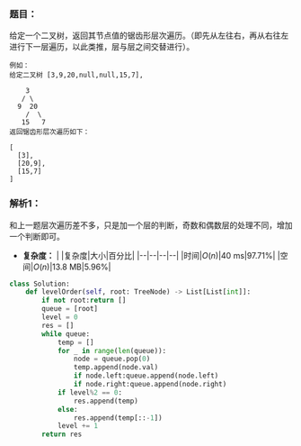 ### 题目：
给定一个二叉树，返回其节点值的锯齿形层次遍历。（即先从左往右，再从右往左进行下一层遍历，以此类推，层与层之间交替进行）。
```
例如：
给定二叉树 [3,9,20,null,null,15,7],

    3
   / \
  9  20
    /  \
   15   7
返回锯齿形层次遍历如下：

[
  [3],
  [20,9],
  [15,7]
]
```

### 解析1：
和上一题层次遍历差不多，只是加一个层的判断，奇数和偶数层的处理不同，增加一个判断即可。

* **复杂度：**
|  |复杂度|大小|百分比|
|--|--|--|--|
|时间|$O(n)$|40 ms|97.71%|
|空间|$O(n)$|13.8 MB|5.96%|

```python
class Solution:
    def levelOrder(self, root: TreeNode) -> List[List[int]]:
        if not root:return []
        queue = [root]
        level = 0
        res = []
        while queue:
            temp = []
            for _ in range(len(queue)):
                node = queue.pop(0)
                temp.append(node.val)
                if node.left:queue.append(node.left)
                if node.right:queue.append(node.right)
            if level%2 == 0:
                res.append(temp)
            else:
                res.append(temp[::-1])
            level += 1
        return res
```